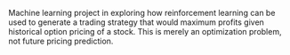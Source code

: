 Machine learning project in exploring how reinforcement learning can be used to generate a trading strategy that would maximum profits given historical option pricing of a stock. This is merely an optimization problem, not future pricing prediction.
